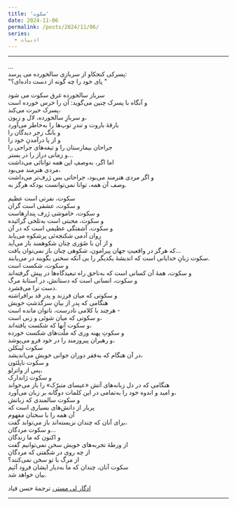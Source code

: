 ```yaml
---
title: 'سکوت'
date: 2024-11-06
permalink: /posts/2024/11/06/
series:
  - ادبیات
---
```


---
...  
پسرکی کنجکاو از سربازی سالخورده می پرسد:  
"پای خود را چه گونه از دست داده‌ای؟ "  

سرباز سالخورده غرق سکوت می‌ شود  
و آنگاه با پسرک چنین می‌گوید: آن را خرس خورده است  
پسرک حیرت می‌کند،  
و سربازِ سالخورده، لال و زبون،  
بارقهٔ باروت و تندرِ توپ‌ها را به‌خاطر می‌آورد  
و بانگ زجر دیدگان را  
و از پا درآمدنِ خود را  
جراحان بیمارستان را و تیغه‌های جراحی را  
و زمانی دراز را در بستر...  
اما اگر، به‌وصفِ این همه توانائی می‌داشت  
مردی هنرمند می‌بود،  
و اگر مردی هنرمند می‌بود، جراحاتی بس ژرف‌تر می‌داشت  
که هرگز به‎‌وصف آن همه، توانا نمی‌توانست بود.  


سکوت، نفرتی است عظیم   
و سکوت، عشقی است گران  
و سکوت، خاموشی ژرف پندارهاست  
و سکوت، محبتی است به‌تلخی گرائیده  
و سکوت، آشفتگی عظیمی است که در آن  
روان آدمی شکنجه‌ئی پرشکوه می‌یابد  
و از آن با صُوَری چنان شکوهمند باز می‌آید   
که هرگز در واقعیتِ جهان پیرامون، شکوهی چنان باز نمی‌توان یافت...  
سکوت زبانِ خدایانی است که اندیشهٔ یکدیگر را بی آنکه سخنی بگویند در می‌یابند.  
و سکوت، شکست است  
و سکوت، همهٔ آن کسانی است که به‌ناحق راه تبعیدگاه‌ها در پیش گرفته‌اند  
و سکوت، انسانی است که دستانش، در آستانهٔ مرگ  
دست ترا می‌فشرد.  
و سکوتی که میان فرزند و پدر قد برافراشته  
هنگامی که پدر از بیانِ سرگذشتِ خویش  
هرچند با کلامی نادرست، ناتوان مانده است -  
و سکوتی که میان شوئی و زنی است،  
و سکوت آنها که شکست یافته‌اند،  
و سکوتِ پهنه وری که ملّت‌های شکست خورده  
و رهبران پیروزمند را در خود فرو می‌پوشد،  
سکوت لینکلن  
در آن هنگام که به‌فقر دوران جوانی خویش می‌اندیشد،  
و سکوت ناپلئون  
پس از واترلو،  
و سکوت ژاندارک  
هنگامی که در دل زبانه‌های آتش «عیسای متبرّک» را باز می‌خواند  
و امید و اندوه خود را به‌تمامی در این کلمات دوگانه بر زبان می‌آورد،  
و سکوت سالمندی که زبانش  
پربار از دانش‌های بسیاری است که  
آن همه را با سخنان مفهوم  
برای آنان که چندان نزیسته‌اند باز می‌تواند گفت،  
و سکوت مردگان...  
و اکنون که ما زندگان  
از ورطهٔ تجربه‌های خویش سخن نمی‌توانیم گفت  
از چه روی در شگفتی که مردگان  
از مرگ با تو سخن نمی‌کنند؟  
سکوت آنان، چندان که ما به‌دیار ایشان فرود آئیم  
بیان خواهد شد.  


[ادگار لی مستر،](https://en.wikipedia.org/wiki/Edgar_Lee_Masters)
 ترجمهٔ حسن فیاد

---
